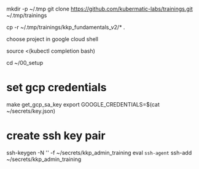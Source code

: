 
mkdir -p ~/.tmp
git clone https://github.com/kubermatic-labs/trainings.git ~/.tmp/trainings
<!-- TODO remove v2 -->
cp -r ~/.tmp/trainings/kkp_fundamentals_v2/* .

choose project in google cloud shell

source <(kubectl completion bash)

cd ~/00_setup

# set gcp credentials
make get_gcp_sa_key
export GOOGLE_CREDENTIALS=$(cat ~/secrets/key.json)

# create ssh key pair
ssh-keygen -N '' -f ~/secrets/kkp_admin_training
eval `ssh-agent`
ssh-add ~/secrets/kkp_admin_training

<!-- maybe not necessary -->
<!-- # gcloud init 
Pick configuration to use:
 [1] Re-initialize this configuration [cloudshell-21560] with new settings
 [2] Create a new configuration

name

Choose the account you would like to use to perform operations for this configuration:
 [1] student-01.kkp-admin-training@loodse.training
 [2] Log in with a new account
Please enter your numeric choice:  1

Pick cloud project to use:
 [1] student-01-kkp-admin-training
 [2] Enter a project ID
 [3] Create a new project
Please enter numeric choice or text value (must exactly match list item):  1

Do you want to configure a default Compute Region and Zone? (Y/n)?  y
Please enter numeric choice or text value (must exactly match list item):  21 -->